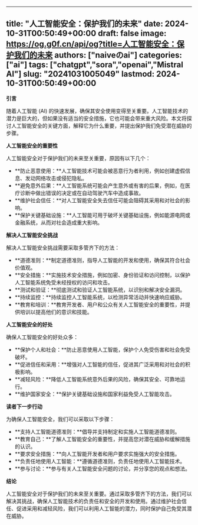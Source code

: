 
---
title: "人工智能安全：保护我们的未来"
date: 2024-10-31T00:50:49+00:00
draft: false
image: https://og.g0f.cn/api/og?title=人工智能安全：保护我们的未来
authors: ["naiveのai"]
categories: ["ai"]
tags: ["chatgpt","sora","openai","Mistral AI"]
slug: "20241031005049"
lastmod: 2024-10-31T00:50:49+00:00
---
**引言**

随着人工智能 (AI) 的快速发展，确保其安全使用变得至关重要。人工智能技术的潜力是巨大的，但如果没有适当的安全措施，它也可能会带来重大风险。本文将探讨人工智能安全的关键方面，解释它为什么重要，并提出保护我们免受潜在威胁的步骤。

**人工智能安全的重要性**

人工智能安全对于保护我们的未来至关重要，原因有以下几个：

* **防止恶意使用：**人工智能技术可能会被恶意行为者利用，例如创建虚假信息、发动网络攻击或侵犯隐私。
* **避免意外后果：**人工智能系统可能会产生意外或有害的后果，例如，在医疗诊断中做出错误的决定或在自动驾驶汽车中造成事故。
* **维护社会信任：**对人工智能安全失去信任可能会阻碍其采用和对社会的影响。
* **保护关键基础设施：**人工智能可用于破坏关键基础设施，例如能源电网或金融系统，从而对社会造成重大影响。

**解决人工智能安全挑战**

解决人工智能安全挑战需要采取多管齐下的方法：

* **道德准则：**制定道德准则，指导人工智能的开发和使用，确保其符合社会价值观。
* **安全措施：**实施技术安全措施，例如加密、身份验证和访问控制，以保护人工智能系统免受未经授权的访问和攻击。
* **测试和验证：**彻底测试和验证人工智能系统，以识别和解决安全漏洞。
* **持续监控：**持续监控人工智能系统，以检测异常活动并快速响应威胁。
* **教育和培训：**教育开发者、用户和公众有关人工智能安全的重要性，并提供培训以提高他们的意识和技能。

**人工智能安全的好处**

确保人工智能安全的好处众多：

* **保护个人和社会：**防止恶意使用人工智能，保护个人免受伤害和社会免受破坏。
* **促进信任和采用：**增强对人工智能的信任，促进其广泛采用和对社会的积极影响。
* **减轻风险：**降低人工智能系统意外后果的风险，确保其安全、可靠地运行。
* **维护国家安全：**保护关键基础设施和国家利益免受人工智能攻击。

**读者下一步行动**

为确保人工智能安全，我们可以采取以下步骤：

* **支持人工智能道德准则：**倡导并支持制定和实施人工智能道德准则。
* **教育自己：**了解人工智能安全的重要性，并提高您对潜在威胁和缓解措施的认识。
* **要求安全措施：**向人工智能开发者和用户要求实施强大的安全措施。
* **负责任地使用人工智能：**遵循道德准则，负责任地使用人工智能技术。
* **参与讨论：**参与有关人工智能安全问题的讨论，并分享您的观点和想法。

**结论**

人工智能安全对于保护我们的未来至关重要。通过采取多管齐下的方法，我们可以解决其挑战，确保人工智能技术的负责任和安全的开发和使用。通过维护社会信任、促进采用和减轻风险，我们可以利用人工智能的潜力，同时保护自己免受其潜在威胁。